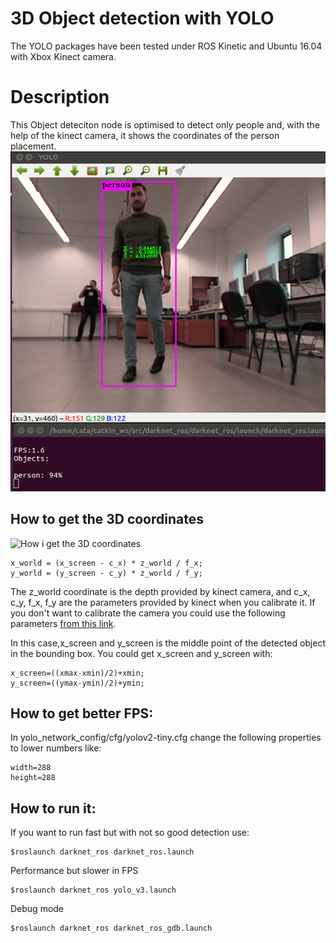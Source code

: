 # 3D Object detection with YOLO

The YOLO packages have been tested under ROS Kinetic and Ubuntu 16.04 with Xbox Kinect camera.

# Description
This Object deteciton node is optimised to detect only people and, with the help of the kinect camera, it shows the coordinates of the person placement.
![Screenshot of detection](doc/Screenshot.png)

## How to get the 3D coordinates

![How i get the 3D coordinates](doc/img4.png)

	x_world = (x_screen - c_x) * z_world / f_x;
	y_world = (y_screen - c_y) * z_world / f_y;
	
The z_world coordinate is the depth provided by kinect camera, and c_x, c_y, f_x, f_y are the parameters provided by kinect when you calibrate it. If you don't want to calibrate the camera you could use the following parameters [from this link](https://github.com/OpenKinect/libfreenect/blob/master/examples/glpclview.c).

In this case,x_screen and y_screen is the middle point of the detected object in the bounding box.
You could get x_screen and y_screen with:

	x_screen=((xmax-xmin)/2)+xmin;
	y_screen=((ymax-ymin)/2)+ymin;
	
## How to get better FPS:
In yolo_network_config/cfg/yolov2-tiny.cfg change the following properties to lower numbers like:

    width=288
    height=288
	
## How to run it:

If you want to run fast but with not so good detection use:

	$roslaunch darknet_ros darknet_ros.launch
	
Performance but slower in FPS 

	$roslaunch darknet_ros yolo_v3.launch
	
Debug mode

	$roslaunch darknet_ros darknet_ros_gdb.launch
	

